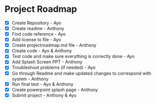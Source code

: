 # Project Roadmap
- [x] Create Repository - Ayo
- [x] Create readme - Anthony
- [X] Find code reference - Ayo
- [X] Add license to file - Ayo
- [X] Create projectroadmap.md file - Anthony
- [X]  Create code - Ayo & Anthony
- [X] Test code and make sure everything is correctly done - Ayo
- [X] Add Splash Screen PPT - Anthony
- [X] Troubleshoot problems (if needed) - Ayo
- [X] Go through Readme and make updated changes to correspond with system - Anthony
- [X] Run final test - Ayo & Anthony
- [X] Create powerpoint splash page - Anthony
- [X] Submit project - Anthony & Ayo
